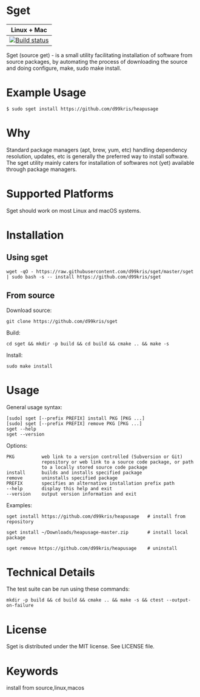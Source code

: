 Sget
====

| **Linux + Mac** |
|-----------------|
| [![Build status](https://travis-ci.org/d99kris/sget.svg?branch=master)](https://travis-ci.org/d99kris/sget) |

Sget (source get) - is a small utility facilitating installation of software from source
packages, by automating the process of downloading the source and doing configure, make,
sudo make install.

Example Usage
=============

    $ sudo sget install https://github.com/d99kris/heapusage

Why
===
Standard package managers (apt, brew, yum, etc) handling dependency resolution,
updates, etc is generally the preferred way to install software. The sget
utility mainly caters for installation of softwares not (yet) available through
package managers. 

Supported Platforms
===================
Sget should work on most Linux and macOS systems.

Installation
============

Using sget
----------

    wget -qO - https://raw.githubusercontent.com/d99kris/sget/master/sget | sudo bash -s -- install https://github.com/d99kris/sget

From source
-----------
Download source:

    git clone https://github.com/d99kris/sget

Build:

    cd sget && mkdir -p build && cd build && cmake .. && make -s

Install:

    sudo make install

Usage
=====

General usage syntax:

    [sudo] sget [--prefix PREFIX] install PKG [PKG ...]
    [sudo] sget [--prefix PREFIX] remove PKG [PKG ...]
    sget --help
    sget --version

Options:

    PKG          web link to a version controlled (Subversion or Git) 
                 repository or web link to a source code package, or path 
                 to a locally stored source code package
    install      builds and installs specified package
    remove       uninstalls specified package
    PREFIX       specifies an alternative installation prefix path
    --help       display this help and exit
    --version    output version information and exit

Examples:

    sget install https://github.com/d99kris/heapusage   # install from repository

    sget install ~/Downloads/heapusage-master.zip       # install local package

    sget remove https://github.com/d99kris/heapusage    # uninstall

Technical Details
=================
The test suite can be run using these commands:

    mkdir -p build && cd build && cmake .. && make -s && ctest --output-on-failure

License
=======
Sget is distributed under the MIT license. See LICENSE file.

Keywords
========
install from source,linux,macos

